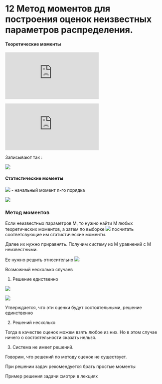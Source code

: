 # 12 Метод моментов для построения оценок неизвестных параметров распределения.

#### Теоретические моменты

![](https://latex.codecogs.com/gif.latex?alpha_%7Bk%7D%5Cxi%3DM%28%5Cxi%5E%7Bk%7D%29%3D%5Cleft%5C%7B%5Cbegin%7Bmatrix%7D%5Csum_%7Bi%7Dx_%7Bi%7D%5E%7Bk%7Dp%28%5Cxi%3Dx_%7Bi%7D%2Ca_%7B1%7D%2Ca_%7B2%7D%2C...%2Ca_%7Bn%7D%2Cesly%5Cxi-d.s.v.%29%5C%5C%5Cint_%7B-%5Cpropto%7D%5E%7B&plus;%5Cpropto%7Dx%5E%7Bk%7Df_%7B%5Cxi%7D%28x%2Ca_%7B1%7D%2Ca_%7B2%7D%2C...%2Ca_%7Bn%7D%2Cesly%5Cxi-n.s.v.%29%5Cend%7Bmatrix%7D%5Cright.)


![](https://latex.codecogs.com/gif.latex?%5Cbeta_%7Bk%7D%5Cxi%3DM%28%5Cxi-M_%7B%5Cxi%7D%29%5E%7Bk%7D%3D%5Cleft%5C%7B%5Cbegin%7Bmatrix%7D%5Csum_%7Bi%7D%28x_%7Bi%7D-M_%7B%5Cxi%7D%29%5E%7Bk%7Dp%28%5Cxi%3Dx_%7Bi%7D%2Ca_%7B1%7D%2Ca_%7B2%7D%2C...%2Ca_%7Bn%7D%2Cesly%5Cxi-d.s.v.%29%5C%5C%5Cint_%7B-%5Cpropto%7D%5E%7B&plus;%5Cpropto%7D%28x-M_%7B%5Cxi%7D%29%5E%7Bk%7Df_%7B%5Cxi%7D%28x%2Ca_%7B1%7D%2Ca_%7B2%7D%2C...%2Ca_%7Bn%7D%2Cesly%5Cxi-n.s.v.%29%5Cend%7Bmatrix%7D%5Cright.) 


Записывают так :

![](https://latex.codecogs.com/gif.latex?\alpha&space;_{k}\xi(a_{1},a_{2},...,a_{m}),&space;\beta&space;_{k}\xi(a_{1},a_{2},...,a_{m}))

#### Статистические моменты

![](https://latex.codecogs.com/gif.latex?\alpha&space;_{k}^{*}=\frac{1}{n}\sum_{i=1}^{n}x_{i}^{k}) - начальный момент n-го порядка

![](https://latex.codecogs.com/gif.latex?\beta&space;_{k}^{*}=\frac{1}{n}\sum_{i=1}^{n}(x_{i}-\bar{x})^{k};\bar{x}=\frac{1}{n}\sum_{i=1}^{n}x_{i})

### Метод моментов

Если неизвестных параметров М, то нужно найти М любых теоретических моментов, а затем по выборке ![](https://latex.codecogs.com/gif.latex?x_{1},&space;x_{2},..,&space;x_{m}) посчитать соответсвующие им статистические моменты.

Далее их нужно приравнять. Получим систему из М уравнений с М неизвестными. 

Ее нужно решить относительно ![](https://latex.codecogs.com/gif.latex?a_{1},&space;a_{2},..,&space;a_{m})

Возможный несколько случаев

1. Решение едиственно 

![](https://latex.codecogs.com/gif.latex?\tilde{a}_{1},&space;\tilde{a}_{2},..,&space;\tilde{a}_{m})

![](https://latex.codecogs.com/gif.latex?\tilde{a}_{1}=a_{1}^{*},&space;\tilde{a}_{2}=a_{2}^{*},..,&space;\tilde{a}_{m}=a_{m}^{*})

Утверждается, что эти оценки будут состоятельными, решение единственно

2. Решений несколько

Тогда в качестве оценок можем взять любое из них. Но в этом случае ничего о состоятельности сказать нельзя.

3. Система не имеет решений.

Говорим, что решений по методу оценок не существует.

При решении задач рекомендуется брать простые моменты

Пример решения задачи смотри в лекциях